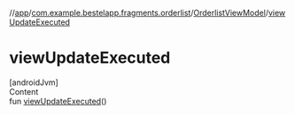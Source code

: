 //[app](../../index.md)/[com.example.bestelapp.fragments.orderlist](../index.md)/[OrderlistViewModel](index.md)/[viewUpdateExecuted](view-update-executed.md)



# viewUpdateExecuted  
[androidJvm]  
Content  
fun [viewUpdateExecuted](view-update-executed.md)()  



